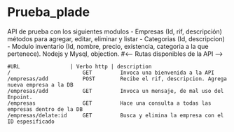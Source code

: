 # Prueba_plade
API de prueba con los siguientes modulos  - Empresas (Id, rif, descripción)  métodos para agregar, editar, eliminar y listar - Categorias (Id, descripcion) - Modulo inventario (Id, nombre, precio, existencia, categoria a la que pertenece). Nodejs y Mysql, objection.
#<-- Rutas disponibles de la API -->

	#URL 				| Verbo http | description
	/						GET			Invoca una bienvenida a la API
	/empresas/add 			POST    	Recibe el rif, descripcion. Agrega nueva empresa a la DB
	/empresas/add  	 		GET			Invoca un mensaje, de mal uso del Enpoint.
	/empresas  				GET 		Hace una consulta a todas las empresas dentro de la DB
	/empresas/delate:id 	GET			Busca y elimina la empresa con el ID espesificado
	